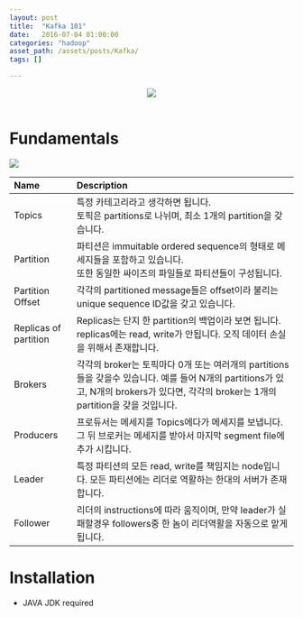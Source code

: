 ```yaml
---
layout: post
title:  "Kafka 101"
date:   2016-07-04 01:00:00
categories: "hadoop"
asset_path: /assets/posts/Kafka/
tags: []

---
```


<header>
    <img src="{{ page.asset_path }}kafka.png" class="img-responsive img-rounded">
</header>


# Fundamentals

<img src="{{ page.asset_path }}fundamentals.jpg" class="img-responsive img-rounded">

| Name | Description |
|:-----|:------------|
| Topics | 특정 카테고리라고 생각하면 됩니다. <br>토픽은 partitions로 나뉘며, 최소 1개의 partition을 갖습니다. |
| Partition | 파티션은 immuitable ordered sequence의 형태로 메세지들을 포함하고 있습니다. <br>또한 동일한 싸이즈의 파일들로 파티션들이 구성됩니다.  |
| Partition Offset | 각각의 partitioned message들은 offset이라 불리는 unique sequence ID값을 갖고 있습니다. |
| Replicas of partition | Replicas는 단지 한 partition의 백업이라 보면 됩니다. replicas에는 read, write가 안됩니다. 오직 데이터 손실을 위해서 존재합니다. |
| Brokers | 각각의 broker는 토픽마다 0개 또는 여러개의 partitions들을 갖을수 있습니다. 예를 들어 N개의 partitions가 있고, N개의 brokers가 있다면, 각각의 broker는 1개의 partition을 갖을 것입니다.<br> |
| Producers | 프로듀서는 메세지를 Topics에다가 메세지를 보냅니다. 그 뒤 브로커는 메세지를 받아서 마지막 segment file에 추가 시킵니다.|
| Leader | 특정 파티션의 모든 read, write를 책임지는 node입니다. 모든 파티션에는 리더로 역활하는 한대의 서버가 존재합니다. |
| Follower | 리더의 instructions에 따라 움직이며, 만약 leader가 실패할경우 followers중 한 놈이 리더역활을 자동으로 맡게 됩니다. |

# Installation

* JAVA JDK required